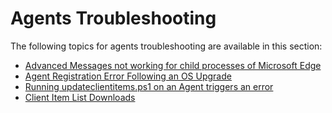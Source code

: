 [title]: # (Agents Troubleshooting)
[tags]: # (agents)
[priority]: # (1)
# Agents Troubleshooting

The following topics for agents troubleshooting are available in this section:

* [Advanced Messages not working for child processes of Microsoft Edge](advanced-messages-not-working-edge.md)
* [Agent Registration Error Following an OS Upgrade](agent-not-registering.md)
* [Running updateclientitems.ps1 on an Agent triggers an error](agent-ps1-update.md)
* [Client Item List Downloads](failed-downloading-windows-group-policies-client-item-list.md)

